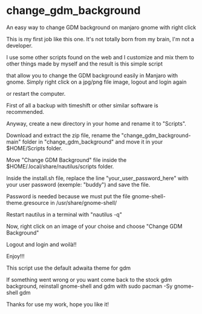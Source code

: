 # change_gdm_background
An easy way to change GDM background on manjaro gnome with right click


This is my first job like this one. It's not totally born from my brain, I'm not a developer.

I use some other scripts found on the web and I customize and mix them to other things made by myself and the result is this simple script                     

that allow you to change the GDM background easily in Manjaro with gnome. Simply right click on a jpg/png file image, logout and login again                     

or restart the computer.


First of all a backup with timeshift or other similar software is recommended.

Anyway, create a new directory in your home and rename it to "Scripts". 

Download and extract the zip file, rename the "change_gdm_background-main" folder in "change_gdm_background" and move it in your $HOME/Scripts folder.

Move "Change GDM Background" file inside the $HOME/.local/share/nautilus/scripts folder.

Inside the install.sh file, replace the line "your_user_password_here" with your user password (exemple: "buddy") and save the file.

Password is needed because we must put the file gnome-shell-theme.gresource in /usr/share/gnome-shell/

Restart nautilus in a terminal with "nautilus -q"

Now, right click on an image of your choise and choose "Change GDM Background"

Logout and login and woilà!!

Enjoy!!!

This script use the default adwaita theme for gdm

If something went wrong or you want come back to the stock gdm background, reinstall gnome-shell and gdm with
sudo pacman -Sy gnome-shell gdm



Thanks for use my work, hope you like it!





